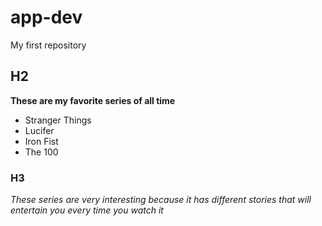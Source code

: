 # app-dev
My first repository
## H2
**These are my favorite series of all time**
- Stranger Things
- Lucifer
- Iron Fist
- The 100
### H3
*These series are very interesting because it has different stories that will entertain you every time you watch it*
